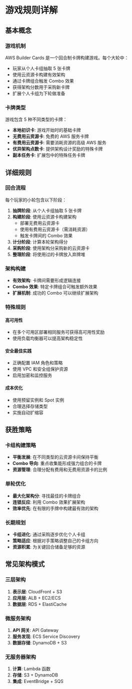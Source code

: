 # 游戏规则详解

## 基本概念

### 游戏机制
AWS Builder Cards 是一个回合制卡牌构建游戏。每个大轮中：
- 玩家从个人卡组抽取 5 张卡牌
- 使用云资源卡构建有效架构
- 通过卡牌组合触发 Combo 效果
- 获得架构分数用于采购新卡牌
- 扩展个人卡组为下轮做准备

### 卡牌类型
游戏包含 5 种不同类型的卡牌：
- **本地初识卡**: 游戏开始时的基础卡牌
- **无费用云资源卡**: 免费的 AWS 服务卡牌
- **有费用云资源卡**: 需要消耗资源的高级 AWS 服务
- **优异架构点数卡**: 提供架构设计奖励的特殊卡牌
- **副本任务卡**: 扩展包中的特殊任务卡牌

## 详细规则

### 回合流程
每个玩家的小轮包含以下阶段：

1. **抽牌阶段**: 从个人卡组抽取 5 张卡牌
2. **构建阶段**: 使用云资源卡构建架构
   - 部署无费用云资源卡
   - 使用有费用云资源卡（需消耗资源）
   - 触发卡牌间的 Combo 效果
3. **计分阶段**: 计算本轮架构得分
4. **采购阶段**: 使用架构分采购新的云资源卡
5. **整理阶段**: 将使用过的卡牌放入弃牌堆

### 架构构建
- **有效架构**: 卡牌间需要形成逻辑连接
- **Combo 效果**: 特定卡牌组合可触发额外效果
- **扩展机制**: 成功的 Combo 可以继续扩展架构

### 特殊规则

#### 高可用性
- 在多个可用区部署相同服务可获得高可用性奖励
- 使用负载均衡器可以提高架构稳定性

#### 安全最佳实践
- 正确配置 IAM 角色和策略
- 使用 VPC 和安全组保护资源
- 启用加密和监控服务

#### 成本优化
- 使用预留实例和 Spot 实例
- 合理选择存储类型
- 实施自动扩缩容

## 获胜策略

### 卡组构建策略
- **平衡发展**: 在不同类型的云资源卡间保持平衡
- **Combo 导向**: 重点收集能形成强力组合的卡牌
- **资源管理**: 合理分配有费用和无费用资源卡的比例

### 单轮优化
- **最大化架构分**: 寻找最佳的卡牌组合
- **连锁反应**: 利用 Combo 效果扩展架构
- **效率优先**: 在有限的手牌中构建最有效的架构

### 长期规划
- **卡组进化**: 通过采购逐步优化个人卡组
- **策略适应**: 根据对手策略调整自己的卡组方向
- **资源积累**: 为关键回合储备足够的资源

## 常见架构模式

### 三层架构
1. **表示层**: CloudFront + S3
2. **应用层**: ALB + EC2/ECS
3. **数据层**: RDS + ElastiCache

### 微服务架构
1. **API 网关**: API Gateway
2. **服务发现**: ECS Service Discovery
3. **数据存储**: DynamoDB + S3

### 无服务器架构
1. **计算**: Lambda 函数
2. **存储**: S3 + DynamoDB
3. **集成**: EventBridge + SQS
